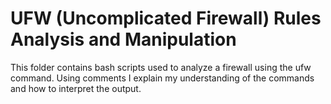 # UFW (Uncomplicated Firewall) Rules Analysis and Manipulation
This folder contains bash scripts used to analyze a firewall using the ufw command. Using comments I explain my understanding of the commands and how to interpret the output. 
